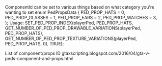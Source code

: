 ComponentId can be set to various things based on what category you're wanting to set
enum PedPropsData
{
    PED_PROP_HATS = 0,
    PED_PROP_GLASSES = 1,
 PED_PROP_EARS = 2,
    PED_PROP_WATCHES = 3,
};
Usage: SET_PED_PROP_INDEX(playerPed, PED_PROP_HATS, GET_NUMBER_OF_PED_PROP_DRAWABLE_VARIATIONS(playerPed, PED_PROP_HATS), GET_NUMBER_OF_PED_PROP_TEXTURE_VARIATIONS(playerPed, PED_PROP_HATS, 0), TRUE);

List of component/props ID
gtaxscripting.blogspot.com/2016/04/gta-v-peds-component-and-props.html